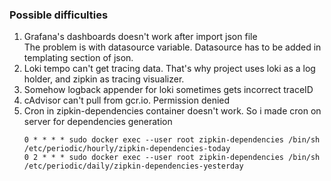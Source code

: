 ### Possible difficulties

1) Grafana's dashboards doesn't work after import json file    
   The problem is with datasource variable. Datasource has to be added in templating section of
   json.
2) Loki tempo can't get tracing data. That's why project uses loki as a log holder, and zipkin as
   tracing visualizer.
3) Somehow logback appender for loki sometimes gets incorrect traceID
4) cAdvisor can't pull from gcr.io. Permission denied
5) Cron in zipkin-dependencies container doesn't work. So i made cron on server for dependencies
   generation
   ```cronexp
   0 * * * * sudo docker exec --user root zipkin-dependencies /bin/sh /etc/periodic/hourly/zipkin-dependencies-today
   0 2 * * * sudo docker exec --user root zipkin-dependencies /bin/sh /etc/periodic/daily/zipkin-dependencies-yesterday
   ```
